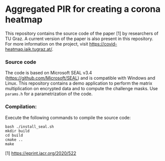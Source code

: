 # Aggregated PIR for creating a corona heatmap

This repository contains the source code of the paper [1] by researchers of TU Graz. A current version of the paper is also present in this repository. For more information on the project, visit https://covid-heatmap.iaik.tugraz.at/.

### Source code
The code is based on Microsoft SEAL v3.4 (https://github.com/Microsoft/SEAL) and is compatible with Windows and Linux.
This repository contains a demo application to perform the matrix multiplication on encrypted data and to compute the challenge masks. Use `params.h` for a parametrization of the code.

### Compilation:
Execute the following commands to compile the source code:
```
bash ./install_seal.sh
mkdir build
cd build
cmake ..
make
```
[1] https://eprint.iacr.org/2020/522
